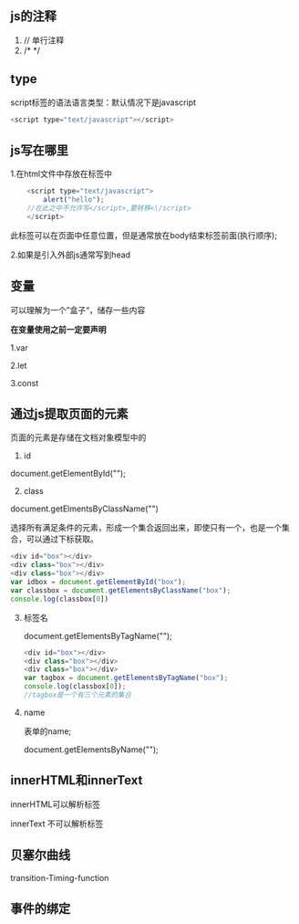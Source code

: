 ## js的注释

1.  //  单行注释
2. /* */

## type

script标签的语法语言类型：默认情况下是javascript

```js
<script type="text/javascript"></script>
```

## js写在哪里

1.在html文件中存放在<script type="text/javascript"></script>标签中

```js
	<script type="text/javascript">
		alert("hello");
	//在此之中不允许写</script>,要转移<\/script>
    </script>
```

此标签可以在页面中任意位置，但是通常放在body结束标签前面(执行顺序);

2.如果是引入外部js通常写到head

## 变量

可以理解为一个”盒子“，储存一些内容

**在变量使用之前一定要声明**

1.var

2.let

3.const

## 通过js提取页面的元素

页面的元素是存储在文档对象模型中的

1. id

document.getElementById("");

2. class

document.getElmentsByClassName("")

选择所有满足条件的元素，形成一个集合返回出来，即使只有一个，也是一个集合，可以通过下标获取。

```js
<div id="box"></div>
<div class="box"></div>
<div class="box"></div>
var idbox = document.getElementById("box");
var classbox = document.getElementsByClassName("box");
console.log(classbox[0])
```

3. 标签名

   document.getElementsByTagName("");

   ```js
   <div id="box"></div>
   <div class="box"></div>
   <div class="box"></div>
   var tagbox = document.getElementsByTagName("box");
   console.log(classbox[0]);
   //tagbox是一个有三个元素的集合
   ```

4. name

   表单的name;

   document.getElementsByName("");

## innerHTML和innerText

innerHTML可以解析标签

innerText 不可以解析标签

## 贝塞尔曲线

transition-Timing-function

## 事件的绑定


